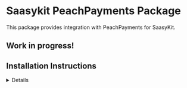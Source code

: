 # Saasykit PeachPayments Package

This package provides integration with PeachPayments for SaasyKit.

## Work in progress!

## Installation Instructions

<details>
To install the PeachPayments package, follow these steps:

### 1. Composer installtion

```
composer require mymage/saasykit-peachpayments
```

### 2. Laravel file publishing

```
php artisan vendor:publish --provider=\"MyMage\\SaasykitPeachpayments\\SaasykitPeachpaymentsServiceProvider\"
```

### 3. Update `AppServiceProvider.php`

Ensure `use` statement is included:

```php
use MyMage\SaasykitPeachpayments\PaymentProviders\PeachpaymentsProvider;
```

Then add `PeachpaymentsProvider` class:

```php
$this->app->tag([
    StripeProvider::class,
    PaddleProvider::class,
    LemonSqueezyProvider::class,
    PeachpaymentsProvider::class, // <----- Add this line
], 'payment-providers');
```

### 4. Update `PaymentProviderResource.php`

Ensure the settings page is included:

```php
public static function getPages(): array
{
    return [
        'index' => Pages\ListPaymentProviders::route('/'),
        'edit' => Pages\EditPaymentProvider::route('/{record}/edit'),
        'stripe-settings' => Pages\StripeSettings::route('/stripe-settings'),
        'paddle-settings' => Pages\PaddleSettings::route('/paddle-settings'),
        'lemon-squeezy-settings' => Pages\LemonSqueezySettings::route('/lemon-squeezy-settings'),
        'peachpayments-settings' => Pages\PeachpaymentsSettings::route('/peachpayments-settings'), // <----- Add this line
    ];
}
```

### 5. Update `PaymentProvidersSeeder.php`, `PaymentProviderConstants.php` and `ConfigConstants.php`

Ensure the entry for the seeder is added in `PaymentProvidersSeeder.php`:

```php
[
    'name' => 'Peachpayments',
    'slug' => PaymentProviderConstants::PEACHPAYMENTS_SLUG,
    'type' => 'multi',
    'created_at' => now()->format('Y-m-d H:i:s'),
    'updated_at' => now()->format('Y-m-d H:i:s'),
],
```

Ensure the slug constant is added in `PaymentProviderConstants.php`

```php
public const PEACHPAYMENTS_SLUG = 'peachpayments';
```

Ensure the following array values are defined in both `ENCRYPTED_CONFIGS` and `OVERRIDABLE_CONFIGS` constants in `ConfigConstants.php`:

```php
'services.peachpayments.entity_id',
'services.peachpayments.access_token',
'services.peachpayments.webhook_signing_secret',
```

### 6. Run Laravel DB Seeders

```
php artisan db:seed --class=PaymentProvidersSeeder"
```

</details>
